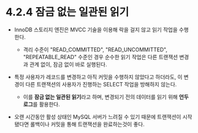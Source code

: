 # 4.2.4 잠금 없는 일관된 읽기

- InnoDB 스토리지 엔진은 MVCC 기술을 이용해 락을 걸지 않고 읽기 작업을 수행한다.
  - 격리 수준이 "READ_COMMITTED", "READ_UNCOMMITTED", "REPEATABLE_READ" 수준인 경우 순수한 읽기 작업은 다른 트랜잭션 변경과 관계 없이, 잠금 없이 바로 실행된다.

- 특정 사용자가 레코드를 변경하고 아직 커밋을 수행하지 않았다고 하더라도, 이 변경이 다른 트랜잭션의 사용자가 진행하는 SELECT 작업을 방해하지 않는다.
  - 이를 **잠금 없는 일관된 읽기**라고 하며, 변경되기 전의 데이터를 읽기 위해 **언두 로그**를 활용한다.

- 오랜 시간동안 활성 상태인 MySQL 서버가 느려질 수 있기 때문에 트랜잭션이 시작됐다면 롤백이나 커밋을 통해 트랜잭션을 완료하는것이 좋다.

